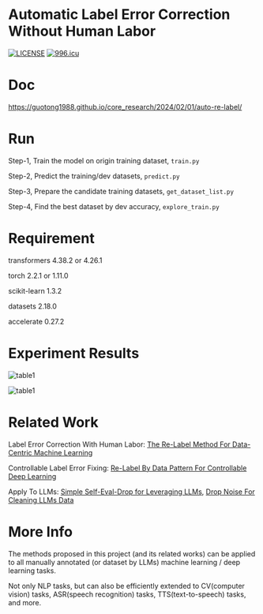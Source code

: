 # Automatic Label Error Correction Without Human Labor

[![LICENSE](https://img.shields.io/badge/license-Anti%20996-blue.svg)](https://github.com/996icu/996.ICU/blob/master/LICENSE)
[![996.icu](https://img.shields.io/badge/link-996.icu-red.svg)](https://996.icu)

# Doc

https://guotong1988.github.io/core_research/2024/02/01/auto-re-label/

# Run

Step-1, Train the model on origin training dataset, `train.py`

Step-2, Predict the training/dev datasets, `predict.py`

Step-3, Prepare the candidate training datasets, `get_dataset_list.py`

Step-4, Find the best dataset by dev accuracy, `explore_train.py`


# Requirement

transformers            4.38.2 or 4.26.1

torch                   2.2.1 or 1.11.0

scikit-learn            1.3.2

datasets                2.18.0

accelerate              0.27.2

# Experiment Results

![table1](https://guotong1988.github.io/assets/png/auto-relabel/table1.png)

![table1](https://guotong1988.github.io/assets/png/auto-relabel/table2.png)

# Related Work

Label Error Correction With Human Labor: [The Re-Label Method For Data-Centric Machine Learning](https://arxiv.org/abs/2302.04391) 

Controllable Label Error Fixing: [Re-Label By Data Pattern For Controllable Deep Learning](https://www.techrxiv.org/users/679328/articles/679640)

Apply To LLMs: [Simple Self-Eval-Drop for Leveraging LLMs](https://guotong1988.github.io/research/2024/09/01/self-drop-for-use-llm/), [Drop Noise For Cleaning LLMs Data](https://guotong1988.github.io/research/2024/12/31/drop-noise-for-llm/)

# More Info

The methods proposed in this project (and its related works) can be applied to all manually annotated (or dataset by LLMs) machine learning / deep learning tasks. 

Not only NLP tasks, but can also be efficiently extended to CV(computer vision) tasks, ASR(speech recognition) tasks, TTS(text-to-speech) tasks, and more.


